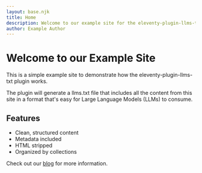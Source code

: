 ```yaml
---
layout: base.njk
title: Home
description: Welcome to our example site for the eleventy-plugin-llms-txt
author: Example Author
---
```


# Welcome to our Example Site

This is a simple example site to demonstrate how the eleventy-plugin-llms-txt plugin works.

The plugin will generate a llms.txt file that includes all the content from this site in a format that's easy for Large Language Models (LLMs) to consume.

## Features

- Clean, structured content
- Metadata included
- HTML stripped
- Organized by collections

Check out our [blog](/blog/) for more information.
